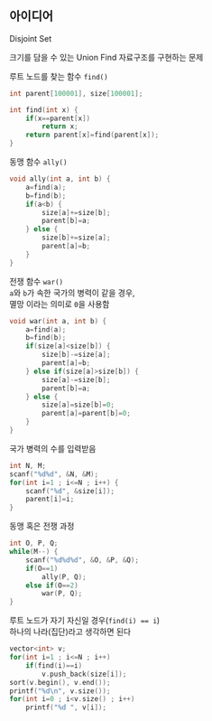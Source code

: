 ## 아이디어
Disjoint Set  
  
크기를 담을 수 있는 Union Find 자료구조를 구현하는 문제  
  
루트 노드를 찾는 함수 `find()`
```cpp
int parent[100001], size[100001];

int find(int x) {
	if(x==parent[x])
		return x;
	return parent[x]=find(parent[x]);
}
```
동맹 함수 `ally()`
```cpp
void ally(int a, int b) {
	a=find(a);
	b=find(b);
	if(a<b) {
		size[a]+=size[b];
		parent[b]=a;
	} else {
		size[b]+=size[a];
		parent[a]=b;
	}
}
```
전쟁 함수 `war()`  
`a`와 `b`가 속한 국가의 병력이 같을 경우,  
멸망 이라는 의미로 `0`을 사용함
```cpp
void war(int a, int b) {
	a=find(a);
	b=find(b);
	if(size[a]<size[b]) {
		size[b]-=size[a];
		parent[a]=b;
	} else if(size[a]>size[b]) {
		size[a]-=size[b];
		parent[b]=a;
	} else {
		size[a]=size[b]=0;
		parent[a]=parent[b]=0;
	}
}
```
국가 병력의 수를 입력받음
```cpp
int N, M;
scanf("%d%d", &N, &M);
for(int i=1 ; i<=N ; i++) {
	scanf("%d", &size[i]);
	parent[i]=i;
}
```
동맹 혹은 전쟁 과정
```cpp
int O, P, Q;
while(M--) {
	scanf("%d%d%d", &O, &P, &Q);
	if(O==1)
		ally(P, Q);
	else if(O==2)
		war(P, Q);
}
```
루트 노드가 자기 자신일 경우(`find(i) == i`)  
하나의 나라(집단)라고 생각하면 된다
```cpp
vector<int> v;
for(int i=1 ; i<=N ; i++)
	if(find(i)==i)
		v.push_back(size[i]);
sort(v.begin(), v.end());
printf("%d\n", v.size());
for(int i=0 ; i<v.size() ; i++)
	printf("%d ", v[i]);
```
